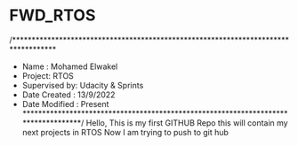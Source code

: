# FWD_RTOS
/***********************************************************************************
* Name : Mohamed Elwakel
* Project: RTOS 
* Supervised by: Udacity & Sprints
* Date Created : 13/9/2022
* Date Modified : Present
***********************************************************************************/
Hello, This is my first GITHUB Repo this will contain my next projects in RTOS
Now I am trying to push to git hub